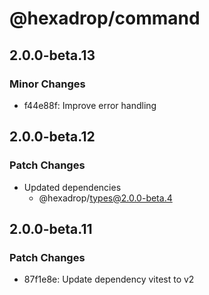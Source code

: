 # @hexadrop/command

## 2.0.0-beta.13

### Minor Changes

- f44e88f: Improve error handling

## 2.0.0-beta.12

### Patch Changes

- Updated dependencies
  - @hexadrop/types@2.0.0-beta.4

## 2.0.0-beta.11

### Patch Changes

- 87f1e8e: Update dependency vitest to v2
